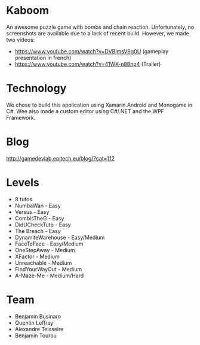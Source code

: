 Kaboom
===

An awesome puzzle game with bombs and chain reaction. Unfortunately, no screenshots are available due to a lack of recent build. However, we made two videos:
- https://www.youtube.com/watch?v=DVBjmsV9g0U (gameplay presentation in french)
- https://www.youtube.com/watch?v=41WK-n88np4 (Trailer)

Technology
===

We chose to build this application using Xamarin.Android and Monogame in C#.
Wee also made a custom editor using C#/.NET and the WPF Framework.

Blog
====

http://gamedevlab.epitech.eu/blog/?cat=112

Levels
======

+ 8 tutos
+ NumbaWan - Easy
+ Versus - Easy
+ CombisTheG - Easy
+ DidUCheckTuto - Easy
+ The Breach - Easy
+ DynamiteWarehouse - Easy/Medium
+ FaceToFace - Easy/Medium
+ OneStepAway - Medium
+ XFactor - Medium
+ Unreachable - Medium
+ FindYourWayOut - Medium
+ A-Maze-Me - Medium/Hard

Team
====

+ Benjamin Businaro
+ Quentin Leffray
+ Alexandre Teisseire
+ Benjamin Tourou
